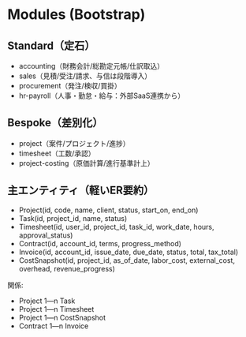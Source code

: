 # Modules (Bootstrap)

## Standard（定石）
- accounting（財務会計/総勘定元帳/仕訳取込）
- sales（見積/受注/請求、与信は段階導入）
- procurement（発注/検収/買掛）
- hr-payroll（人事・勤怠・給与：外部SaaS連携から）

## Bespoke（差別化）
- project（案件/プロジェクト/進捗）
- timesheet（工数/承認）
- project-costing（原価計算/進行基準計上）

## 主エンティティ（軽いER要約）
- Project(id, code, name, client, status, start_on, end_on)
- Task(id, project_id, name, status)
- Timesheet(id, user_id, project_id, task_id, work_date, hours, approval_status)
- Contract(id, account_id, terms, progress_method)
- Invoice(id, account_id, issue_date, due_date, status, total, tax_total)
- CostSnapshot(id, project_id, as_of_date, labor_cost, external_cost, overhead, revenue_progress)

関係:
- Project 1—n Task
- Project 1—n Timesheet
- Project 1—n CostSnapshot
- Contract 1—n Invoice
